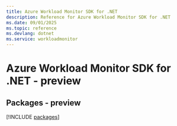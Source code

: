 ```yaml
---
title: Azure Workload Monitor SDK for .NET
description: Reference for Azure Workload Monitor SDK for .NET
ms.date: 09/01/2025
ms.topic: reference
ms.devlang: dotnet
ms.service: workloadmonitor
---
```

# Azure Workload Monitor SDK for .NET - preview
## Packages - preview
[!INCLUDE [packages](workload-monitor-index.md)]